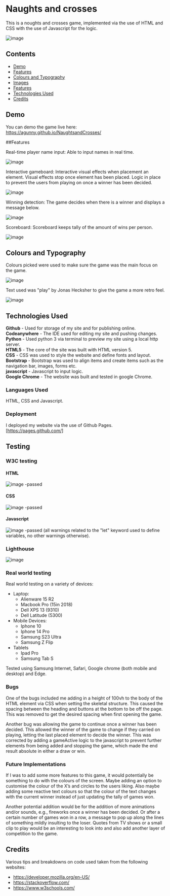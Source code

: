 # Naughts and crosses

This is a noughts and crosses game, implemented via the use of HTML and CSS with the use of Javascript for the logic. 

![image](https://github.com/agunny/NaughtsandCrosses/assets/133648178/4080d36a-0aeb-411b-8824-56b87b06219f)

## Contents

* [Demo](#demo)
* [Features](#features)
* [Colours and Typography](#colors)
* [Images](#images)
* [Features](#features)
* [Technologies Used](#tech)
* [Credits](#Credits)

## **Demo**

You can demo the game live here: https://agunny.github.io/NaughtsandCrosses/

##Features

Real-time player name input: Able to input names in real time.

![image](https://github.com/agunny/NaughtsandCrosses/assets/133648178/11142b35-e623-4a2a-a1a8-487b0262365c)

Interactive gameboard: Interactive visual effects when placement an element. Visual effects stop once element has been placed. Logic in place to prevent the users from playing on once a winner has been decided.

![image](https://github.com/agunny/NaughtsandCrosses/assets/133648178/b22b8510-5a28-47ef-a910-fa9d0e07fb3a)

Winning detection: The game decides when there is a winner and displays a message below. 

![image](https://github.com/agunny/NaughtsandCrosses/assets/133648178/28646435-67e4-4154-a260-0c79074f6da5)

Scoreboard: Scoreboard keeps tally of the amount of wins per person.

![image](https://github.com/agunny/NaughtsandCrosses/assets/133648178/53368b92-8f18-4c5f-84c2-7a7c0939cc2c)

## **Colours and Typography**

Colours picked were used to make sure the game was the main focus on the game.

![image](https://github.com/agunny/NaughtsandCrosses/assets/133648178/eb63bb6e-1f21-4a34-b851-7b182f1bf330)

Text used was "play" by Jonas Hecksher to give the game a more retro feel.

![image](https://github.com/agunny/NaughtsandCrosses/assets/133648178/26b85fd1-38df-4947-a5f9-534c4d1a8a5d)
## <a id="tech"></a>Technologies Used

**Github** - Used for storage of my site and for publishing online.\
**Codeanywhere** - The IDE used for editing my site and pushing changes.\
**Python** - Used python 3 via terminal to preview my site using a local http server.\
**HTML5** - The core of the site was built with HTML version 5.\
**CSS** - CSS was used to style the website and define fonts and layout.\
**Bootstrap** - Bootstrap was used to align items and create items such as the navigation bar, images, forms etc.\
**javascript** - Javascript to input logic.\
**Google Chrome** - The website was built and tested in google Chrome.


### Languages Used

HTML, CSS and Javascript.

### Deployment

I deployed my website via the use of Github Pages. [https://pages.github.com/]

## Testing

### W3C testing

#### HTML

![image](https://github.com/agunny/NaughtsandCrosses/assets/133648178/724ede80-de54-44c0-a4c8-2117da30d306)
-passed

#### CSS

![image](https://github.com/agunny/NaughtsandCrosses/assets/133648178/1ae9a1a7-5db9-4606-8521-87237b0f7b63)
-passed

#### Javascript

![image](https://github.com/agunny/NaughtsandCrosses/assets/133648178/68c1bfad-720e-4d70-be6e-d8514dcc8934)
-passed (all warnings related to the "let" keyword used to define variables, no other warnings otherwise).

### Lighthouse

![image](https://github.com/agunny/NaughtsandCrosses/assets/133648178/3ce257b1-bca2-4b0f-948c-d62973343e22)

### Real world testing

Real world testing on a variety of devices:

* Laptop:
  * Alienware 15 R2
  * Macbook Pro (15in 2018)
  * Dell XPS 13 (9310)
  * Dell Latitude (5300)
* Mobile Devices:
  * Iphone 10
  * Iphone 14 Pro
  * Samsung S23 Ultra
  * Samsung Z Flip
* Tablets
  * Ipad Pro
  * Samsung Tab S

Tested using Samsung Internet, Safari, Google chrome (both mobile and desktop) and Edge.

### Bugs

One of the bugs included me adding in a height of 100vh to the body of the HTML element via CSS when setting the skeletal structure. This caused the spacing between the heading and buttons at the bottom to be off the page. This was removed to get the desired spacing when first opening the game. 

Another bug was allowing the game to continue once a winner has been decided. This allowed the winner of the game to change if they carried on playing, letting the last placed element to decide the winner. This was corrected by adding a gameActive logic to the javascript to prevent further elements from being added and stopping the game, which made the end result absolute in either a draw or win.

### Future Implementations

If I was to add some more features to this game, it would potentially be something to do with the colours of the screen. Maybe adding an option to customise the colour of the X’s and circles to the users liking. Also maybe adding some reactive text colours so that the colour of the text changes with the current winner instead of just updating the tally of games won.

Another potential addition would be for the addition of more animations and/or sounds, e.g., fireworks once a winner has been decided. Or after a certain number of games won in a row, a message to pop up along the lines of something mildly insulting to the loser. Quotes from TV shows or a small clip to play would be an interesting to look into and also add another layer of competition to the game.

## <a id="credits"></a>Credits

Various tips and breakdowns on code used taken from the following websites:

* <https://developer.mozilla.org/en-US/>
* <https://stackoverflow.com/>
* <https://www.w3schools.com/>
